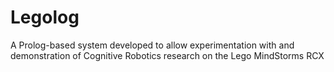 # Legolog
 A Prolog-based system developed to allow experimentation with and demonstration of Cognitive Robotics research on the Lego MindStorms RCX
